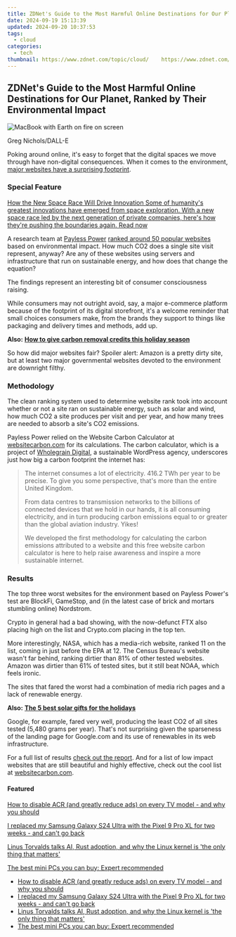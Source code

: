 ```yaml
---
title: ZDNet's Guide to the Most Harmful Online Destinations for Our Planet, Ranked by Their Environmental Impact
date: 2024-09-19 15:13:39
updated: 2024-09-20 10:37:53
tags:
  - cloud
categories:
  - tech
thumbnail: https://www.zdnet.com/topic/cloud/    https://www.zdnet.com/a/img/resize/0bf4e31e35383a82037a13cbbb2ab18d5e911aa7/2022/12/14/6b1d53c7-b1c9-453b-a75c-f4de06fe505c/macbook-earth-on-fire.png?width=170&height=96&fit=crop&format=pjpg&auto=webp
---
```


## ZDNet's Guide to the Most Harmful Online Destinations for Our Planet, Ranked by Their Environmental Impact

![MacBook with Earth on fire on screen](https://www.zdnet.com/a/img/resize/73a6cef10dae50a4c4eec358ed0545e56766ea76/2022/12/14/6b1d53c7-b1c9-453b-a75c-f4de06fe505c/macbook-earth-on-fire.png?auto=webp&width=1280)

Greg Nichols/DALL-E

Poking around online, it's easy to forget that the digital spaces we move through have non-digital consequences. When it comes to the environment, [major websites have a surprising footprint](https://www.zdnet.com/article/google-creates-tools-to-track-carbon-footprint-emissions-data/).

### Special Feature

[How the New Space Race Will Drive Innovation Some of humanity's greatest innovations have emerged from space exploration. With a new space race led by the next generation of private companies, here's how they're pushing the boundaries again.  Read now](https://www.zdnet.com/topic/how-the-new-space-race-will-drive-innovation/)

A research team at [Payless Power](https://paylesspower.com/) [ranked around 50 popular websites](https://paylesspower.com/blog/best-and-worst-websites-for-the-environment/) based on environmental impact. How much CO2 does a single site visit represent, anyway? Are any of these websites using servers and infrastructure that run on sustainable energy, and how does that change the equation?

The findings represent an interesting bit of consumer consciousness raising. 

While consumers may not outright avoid, say, a major e-commerce platform because of the footprint of its digital storefront, it's a welcome reminder that small choices consumers make, from the brands they support to things like packaging and delivery times and methods, add up.

**Also:** [**How to give carbon removal credits this holiday season**](https://www.zdnet.com/home-and-office/sustainability/how-to-give-carbon-capture-credits-this-holiday-season/)

So how did major websites fair? Spoiler alert: Amazon is a pretty dirty site, but at least two major governmental websites devoted to the environment are downright filthy.

### Methodology

The clean ranking system used to determine website rank took into account whether or not a site ran on sustainable energy, such as solar and wind, how much CO2 a site produces per visit and per year, and how many trees are needed to absorb a site's CO2 emissions.

Payless Power relied on the Website Carbon Calculator at [websitecarbon.com](https://www.websitecarbon.com/) for its calculations. The carbon calculator, which is a project of [Wholegrain Digital](https://www.wholegraindigital.com/), a sustainable WordPress agency, underscores just how big a carbon footprint the internet has:

> The internet consumes a lot of electricity. 416.2 TWh per year to be precise. To give you some perspective, that's more than the entire United Kingdom.
> 
> From data centres to transmission networks to the billions of connected devices that we hold in our hands, it is all consuming electricity, and in turn producing carbon emissions equal to or greater than the global aviation industry. Yikes!
> 
> We developed the first methodology for calculating the carbon emissions attributed to a website and this free website carbon calculator is here to help raise awareness and inspire a more sustainable internet.

### Results

The top three worst websites for the environment based on Payless Power's test are BlockFi, GameStop, and (in the latest case of brick and mortars stumbling online) Nordstrom.

Crypto in general had a bad showing, with the now-defunct FTX also placing high on the list and Crypto.com placing in the top ten.

More interestingly, NASA, which has a media-rich website, ranked 11 on the list, coming in just before the EPA at 12\. The Census Bureau's website wasn't far behind, ranking dirtier than 81% of other tested websites. Amazon was dirtier than 61% of tested sites, but it still beat NOAA, which feels ironic.

The sites that fared the worst had a combination of media rich pages and a lack of renewable energy. 

**Also:** [**The 5 best solar gifts for the holidays**](https://www.zdnet.com/home-and-office/sustainability/solar-gift/) 

Google, for example, fared very well, producing the least CO2 of all sites tested (5,480 grams per year). That's not surprising given the sparseness of the landing page for Google.com and its use of renewables in its web infrastructure.

For a full list of results [check out the report](https://paylesspower.com/blog/best-and-worst-websites-for-the-environment/). And for a list of low impact websites that are still beautiful and highly effective, check out the cool list at [websitecarbon.com](https://www.websitecarbon.com/).

#### Featured

[How to disable ACR (and greatly reduce ads) on every TV model - and why you should](https://www.zdnet.com/article/how-to-disable-acr-and-greatly-reduce-ads-on-every-tv-model-and-why-you-should/ "How to disable ACR (and greatly reduce ads) on every TV model - and why you should")

[I replaced my Samsung Galaxy S24 Ultra with the Pixel 9 Pro XL for two weeks - and can't go back](https://www.zdnet.com/article/i-replaced-my-samsung-galaxy-s24-ultra-with-the-pixel-9-pro-xl-for-two-weeks-and-cant-go-back/ "I replaced my Samsung Galaxy S24 Ultra with the Pixel 9 Pro XL for two weeks - and can't go back")

[Linus Torvalds talks AI, Rust adoption, and why the Linux kernel is 'the only thing that matters'](https://www.zdnet.com/article/linus-torvalds-talks-ai-rust-adoption-and-why-the-linux-kernel-is-the-only-thing-that-matters/ "Linus Torvalds talks AI, Rust adoption, and why the Linux kernel is 'the only thing that matters'")

[The best mini PCs you can buy: Expert recommended](https://www.zdnet.com/article/best-mini-pc/ "The best mini PCs you can buy: Expert recommended")

* [How to disable ACR (and greatly reduce ads) on every TV model - and why you should](https://www.zdnet.com/article/how-to-disable-acr-and-greatly-reduce-ads-on-every-tv-model-and-why-you-should/ "How to disable ACR (and greatly reduce ads) on every TV model - and why you should")
* [I replaced my Samsung Galaxy S24 Ultra with the Pixel 9 Pro XL for two weeks - and can't go back](https://www.zdnet.com/article/i-replaced-my-samsung-galaxy-s24-ultra-with-the-pixel-9-pro-xl-for-two-weeks-and-cant-go-back/ "I replaced my Samsung Galaxy S24 Ultra with the Pixel 9 Pro XL for two weeks - and can't go back")
* [Linus Torvalds talks AI, Rust adoption, and why the Linux kernel is 'the only thing that matters'](https://www.zdnet.com/article/linus-torvalds-talks-ai-rust-adoption-and-why-the-linux-kernel-is-the-only-thing-that-matters/ "Linus Torvalds talks AI, Rust adoption, and why the Linux kernel is 'the only thing that matters'")
* [The best mini PCs you can buy: Expert recommended](https://www.zdnet.com/article/best-mini-pc/ "The best mini PCs you can buy: Expert recommended")

<ins class="adsbygoogle"
     style="display:block"
     data-ad-format="autorelaxed"
     data-ad-client="ca-pub-7571918770474297"
     data-ad-slot="1223367746"></ins>



<ins class="adsbygoogle"
     style="display:block"
     data-ad-client="ca-pub-7571918770474297"
     data-ad-slot="8358498916"
     data-ad-format="auto"
     data-full-width-responsive="true"></ins>
